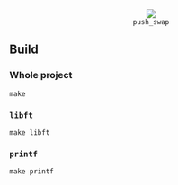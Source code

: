 <div align="center">
  <img src="https://github.com/ayogun/42-project-badges/raw/main/badges/push_swapm.png" />
  <br />
  <code>push_swap</code>
</div>

## Build

### Whole project

```shell
make
```

### `libft`

```shell
make libft
```

### `printf`
```shell
make printf
```
